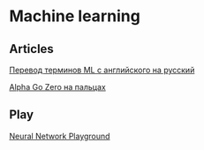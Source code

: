 # Machine learning

## Articles

[Перевод терминов ML с английского на русский](http://www.machinelearning.ru/wiki/index.php?title=%D0%A1%D0%BB%D0%BE%D0%B2%D0%B0%D1%80%D1%8C_%D1%82%D0%B5%D1%80%D0%BC%D0%B8%D0%BD%D0%BE%D0%B2_%D0%BC%D0%B0%D1%88%D0%B8%D0%BD%D0%BD%D0%BE%D0%B3%D0%BE_%D0%BE%D0%B1%D1%83%D1%87%D0%B5%D0%BD%D0%B8%D1%8F)

[Alpha Go Zero на пальцах](https://habr.com/ru/post/343590/)

## Play

[Neural Network Playground](https://playground.tensorflow.org/#activation=tanh&batchSize=10&dataset=circle&regDataset=reg-plane&learningRate=0.03&regularizationRate=0&noise=0&networkShape=4,2&seed=0.88317&showTestData=false&discretize=false&percTrainData=50&x=true&y=true&xTimesY=false&xSquared=false&ySquared=false&cosX=false&sinX=false&cosY=false&sinY=false&collectStats=false&problem=classification&initZero=false&hideText=false)

